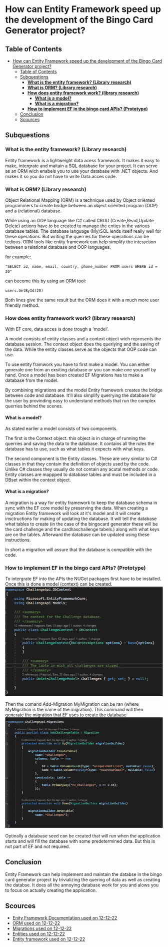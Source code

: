 # How can Entity Framework speed up the development of the Bingo Card Generator project?

## Table of Contents

- [How can Entity Framework speed up the development of the Bingo Card Generator project?](#how-can-entity-framework-speed-up-the-development-of-the-bingo-card-generator-project)
  - [Table of Contents](#table-of-contents)
  - [Subquestions](#subquestions)
    - [**What is the entity framework? (Library research)**](#what-is-the-entity-framework-library-research)
    - [**What is ORM? (Library research)**](#what-is-orm-library-research)
    - [**How does entity framework work? (library research)**](#how-does-entity-framework-work-library-research)
      - [**What is a model?**](#what-is-a-model)
      - [**What is a migration?**](#what-is-a-migration)
    - [**How to implement EF in the bingo card APIs? (Prototype)**](#how-to-implement-ef-in-the-bingo-card-apis-prototype)
  - [Conclusion](#conclusion)
  - [Scources](#scources)

## Subquestions

### **What is the entity framework? (Library research)**

Entity framework is a lightweight data acess framework. It makes it easy to make, intergrate and maitain a SQL database for your project.
It can serve as an ORM wich enabels you to use your database with .NET objects. And makes it so you do not have to write Data acces code.

### **What is ORM? (Library research)**

Object Relational Mapping (ORM) is a technique used by Object oriënted programmers to create bridge between an object oriënted program (OOP) and a (relational) database.

While using an OOP language like C# called CRUD (Create,Read,Update Delete) actions have to be created to manage the enties in the various database tables. The database language (My)SQL lends itself really well for these operations. But writing the querries for these operations can be tedious.
ORM tools like entity framework can help simplify the interaction between a relational database and OOP languages.

for example:

```
"SELECT id, name, email, country, phone_number FROM users WHERE id = 20"
```

can become this by using an ORM tool:

```
users.GetById(20)
```

Both lines give the same result but the ORM does it with a much more user friendly method.

### **How does entity framework work? (library research)**

With EF core, data acces is done trough a 'model'.

A model consists of entity classes and a context object wich represents the database session. The context object does the queriying and the saving of the data. While the entity classes serve as the objects that OOP code can use.

To use entity framwork you have to first make a model. You can either generate one from an exsiting database or you can make one yourself by hand. Once a model has been created EF Migrations has to make a database from the model.

By combining migrations and the model Entity framework creates the bridge between code and database. It'll also simplify querrying the database for the user by provinding easy to understand methods that run the complex querries behind the scenes.

#### **What is a model?**

As stated earlier a model consists of two components.

The first is the Context object. this object is in charge of running the querries and saving the data to the database. It contains all the rules the database has to use, such as what tables it expects with what keys.

The second component is the Entity classes.
These are very similar to C# classes in that they contain the definition of objects used by the code. Unlike C# classes they usually do not contain any acutal methods or code.
Entity classes are mappped to database tables and must be included in a DBset within the context object.

#### **What is a migration?**

A migration is a way for entity framework to keep the database schema in sync with the EF core model by preserving the data. When creating a migration Entity framework will look at it's model and it will create insctructions for making of updating the database. It will tell the database what tables to create (in the case of the bingocard generator these will be the card challenge and the cardhaschallenge tabels.) along with what keys are on the tables. Afterward the database can be updated using these instructions.

In short a migration will assure that the database is compatible with the code.

### **How to implement EF in the bingo card APIs? (Prototype)**

To intergrate EF into the APIs the NUGet packages first have to be installed. Once this is done a model (context) can be created.
![EFDataContext](EFDataContext.png)

Then the comand Add-Migration MyMigration can be ran (where MyMigration is the name of the migration). This command will then generate the migration that EF uses to create the database
![EFMigration](EFMigration.png)

Optinally a database seed can be created that will run when the application starts and will fill the database with some predetermined data. But this is not part of EF and not required.

## Conclusion

Entity Framework can help implement and maintain the databse in the bingo card generator project by trivializing the quering of data as well as creating the databse. It does all the annoying database work for you and alows you to focus on actually creating the application.

## Scources

- [Enity Framework Documentation used on 12-12-22](https://learn.microsoft.com/en-us/ef/core/)
- [ORM used on 12-12-22](https://www.freecodecamp.org/news/what-is-an-orm-the-meaning-of-object-relational-mapping-database-tools/)
- [Migrations used on 12-12-22](https://www.learnentityframeworkcore.com/migrations)
- [Entities used on 12-12-22](https://www.entityframeworktutorial.net/basics/entity-in-entityframework.aspx#:~:text=An%20entity%20in%20Entity%20Framework%20is%20a%20class%20that%20maps,a%20column%20in%20the%20database.)
- [Entity framework used on 12-12-22](https://www.entityframeworktutorial.net/basics/how-entity-framework-works.aspx)

